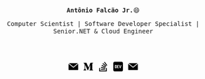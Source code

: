 <p align='center'><samp><strong>Antônio Falcão Jr.</strong>😄</samp></p> 
<p align='center'> <samp>Computer Scientist | Software Developer Specialist | Senior.NET & Cloud Engineer</samp></p>
<br><br>
<p align='center'>
<a href="https://br.linkedin.com/"><img height="22" src="img/enviar.png"></a>&nbsp;&nbsp;
<a href="https://medium.com/@antoniofalcaojr"><img height="22" src="img/medio.png" alt=""></a>&nbsp;&nbsp;
<a href="https://stackoverflow.com/users/13142131/antonio-falc%c3%a3o-jr"><img height="22" src="img/estouro-de-pilha.png"></a>&nbsp;&nbsp;
<a href="https://dev.to/antoniofalcao"><img height="22" src="img/dev.png" alt=""></a>&nbsp;&nbsp;
<a href="mailto:arfj@edu.univali.br"><img height="22" src="img/enviar.png" alt=""></a>
</p>
